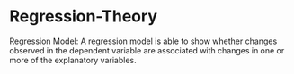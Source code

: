 # Regression-Theory

Regression Model:
 A regression model is able to show whether changes observed in the dependent variable are associated with changes in one or more of the explanatory variables.




